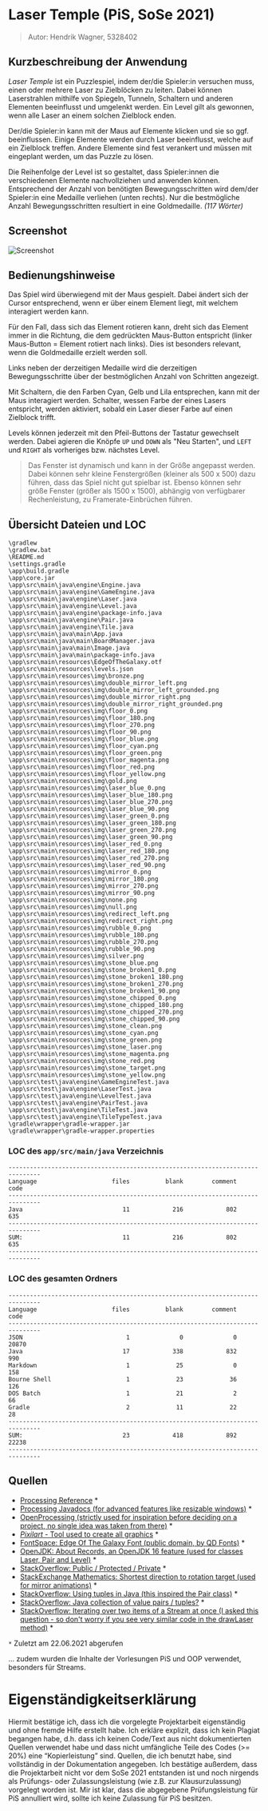 # Laser Temple (PiS, SoSe 2021)

>Autor: Hendrik Wagner, 5328402

## Kurzbeschreibung der Anwendung

*Laser Temple* ist ein Puzzlespiel, indem der/die Spieler:in versuchen muss, einen oder mehrere Laser zu Zielblöcken zu leiten.
Dabei können Laserstrahlen mithilfe von Spiegeln, Tunneln, Schaltern und anderen Elementen beeinflusst und umgelenkt werden.
Ein Level gilt als gewonnen, wenn alle Laser an einem solchen Zielblock enden.

Der/die Spieler:in kann mit der Maus auf Elemente klicken und sie so ggf. beeinflussen.
Einige Elemente werden durch Laser beeinflusst, welche auf ein Zielblock treffen.
Andere Elemente sind fest verankert und müssen mit eingeplant werden, um das Puzzle zu lösen.

Die Reihenfolge der Level ist so gestaltet, dass Spieler:innen die verschiedenen Elemente nachvollziehen und anwenden können.
Entsprechend der Anzahl von benötigten Bewegungsschritten wird dem/der Spieler:in eine Medaille verliehen (unten rechts).
Nur die bestmögliche Anzahl Bewegungsschritten resultiert in eine Goldmedaille.
*(117 Wörter)*

## Screenshot

![Screenshot](screenshot.png)

## Bedienungshinweise

Das Spiel wird überwiegend mit der Maus gespielt.
Dabei ändert sich der Cursor entsprechend, wenn er über einem Element liegt, mit welchem interagiert werden kann.

Für den Fall, dass sich das Element rotieren kann, dreht sich das Element immer in die Richtung, die dem gedrückten Maus-Button entspricht (linker Maus-Button = Element rotiert nach links).
Dies ist besonders relevant, wenn die Goldmedaille erzielt werden soll.

Links neben der derzeitigen Medaille wird die derzeitigen Bewegungsschritte über der bestmöglichen Anzahl von Schritten angezeigt.

Mit Schaltern, die den Farben Cyan, Gelb und Lila entsprechen, kann mit der Maus interagiert werden.
Schalter, wessen Farbe der eines Lasers entspricht, werden aktiviert, sobald ein Laser dieser Farbe auf einen Zielblock trifft.

Levels können jederzeit mit den Pfeil-Buttons der Tastatur gewechselt werden. Dabei agieren die Knöpfe `UP` und `DOWN` als "Neu Starten", und `LEFT` und `RIGHT` als vorheriges bzw. nächstes Level.

> Das Fenster ist dynamisch und kann in der Größe angepasst werden.
> Dabei können sehr kleine Fenstergrößen (kleiner als 500 x 500) dazu führen, dass das Spiel nicht gut spielbar ist.
> Ebenso können sehr größe Fenster (größer als 1500 x 1500), abhängig von verfügbarer Rechenleistung, zu Framerate-Einbrüchen führen.

## Übersicht Dateien und LOC

```
\gradlew
\gradlew.bat
\README.md
\settings.gradle
\app\build.gradle
\app\core.jar
\app\src\main\java\engine\Engine.java
\app\src\main\java\engine\GameEngine.java
\app\src\main\java\engine\Laser.java
\app\src\main\java\engine\Level.java
\app\src\main\java\engine\package-info.java
\app\src\main\java\engine\Pair.java
\app\src\main\java\engine\Tile.java
\app\src\main\java\main\App.java
\app\src\main\java\main\BoardManager.java
\app\src\main\java\main\Image.java
\app\src\main\java\main\package-info.java
\app\src\main\resources\EdgeOfTheGalaxy.otf
\app\src\main\resources\levels.json
\app\src\main\resources\img\bronze.png
\app\src\main\resources\img\double_mirror_left.png
\app\src\main\resources\img\double_mirror_left_grounded.png
\app\src\main\resources\img\double_mirror_right.png
\app\src\main\resources\img\double_mirror_right_grounded.png
\app\src\main\resources\img\floor_0.png
\app\src\main\resources\img\floor_180.png
\app\src\main\resources\img\floor_270.png
\app\src\main\resources\img\floor_90.png
\app\src\main\resources\img\floor_blue.png
\app\src\main\resources\img\floor_cyan.png
\app\src\main\resources\img\floor_green.png
\app\src\main\resources\img\floor_magenta.png
\app\src\main\resources\img\floor_red.png
\app\src\main\resources\img\floor_yellow.png
\app\src\main\resources\img\gold.png
\app\src\main\resources\img\laser_blue_0.png
\app\src\main\resources\img\laser_blue_180.png
\app\src\main\resources\img\laser_blue_270.png
\app\src\main\resources\img\laser_blue_90.png
\app\src\main\resources\img\laser_green_0.png
\app\src\main\resources\img\laser_green_180.png
\app\src\main\resources\img\laser_green_270.png
\app\src\main\resources\img\laser_green_90.png
\app\src\main\resources\img\laser_red_0.png
\app\src\main\resources\img\laser_red_180.png
\app\src\main\resources\img\laser_red_270.png
\app\src\main\resources\img\laser_red_90.png
\app\src\main\resources\img\mirror_0.png
\app\src\main\resources\img\mirror_180.png
\app\src\main\resources\img\mirror_270.png
\app\src\main\resources\img\mirror_90.png
\app\src\main\resources\img\none.png
\app\src\main\resources\img\null.png
\app\src\main\resources\img\redirect_left.png
\app\src\main\resources\img\redirect_right.png
\app\src\main\resources\img\rubble_0.png
\app\src\main\resources\img\rubble_180.png
\app\src\main\resources\img\rubble_270.png
\app\src\main\resources\img\rubble_90.png
\app\src\main\resources\img\silver.png
\app\src\main\resources\img\stone_blue.png
\app\src\main\resources\img\stone_broken1_0.png
\app\src\main\resources\img\stone_broken1_180.png
\app\src\main\resources\img\stone_broken1_270.png
\app\src\main\resources\img\stone_broken1_90.png
\app\src\main\resources\img\stone_chipped_0.png
\app\src\main\resources\img\stone_chipped_180.png
\app\src\main\resources\img\stone_chipped_270.png
\app\src\main\resources\img\stone_chipped_90.png
\app\src\main\resources\img\stone_clean.png
\app\src\main\resources\img\stone_cyan.png
\app\src\main\resources\img\stone_green.png
\app\src\main\resources\img\stone_laser.png
\app\src\main\resources\img\stone_magenta.png
\app\src\main\resources\img\stone_red.png
\app\src\main\resources\img\stone_target.png
\app\src\main\resources\img\stone_yellow.png
\app\src\test\java\engine\GameEngineTest.java
\app\src\test\java\engine\LaserTest.java
\app\src\test\java\engine\LevelTest.java
\app\src\test\java\engine\PairTest.java
\app\src\test\java\engine\TileTest.java
\app\src\test\java\engine\TileTypeTest.java
\gradle\wrapper\gradle-wrapper.jar
\gradle\wrapper\gradle-wrapper.properties
```

### LOC des `app/src/main/java` Verzeichnis

```
-------------------------------------------------------------------------------
Language                     files          blank        comment           code
-------------------------------------------------------------------------------
Java                            11            216            802            635
-------------------------------------------------------------------------------
SUM:                            11            216            802            635
-------------------------------------------------------------------------------
```

### LOC des gesamten Ordners

```
-------------------------------------------------------------------------------
Language                     files          blank        comment           code
-------------------------------------------------------------------------------
JSON                             1              0              0          20870
Java                            17            338            832            990
Markdown                         1             25              0            158
Bourne Shell                     1             23             36            126
DOS Batch                        1             21              2             66
Gradle                           2             11             22             28
-------------------------------------------------------------------------------
SUM:                            23            418            892          22238
-------------------------------------------------------------------------------
```

## Quellen

* [Processing Reference](https://processing.org/reference/) *
* [Processing Javadocs (for advanced features like resizable windows)](https://processing.github.io/processing-javadocs/core/) *
* [OpenProcessing (strictly used for inspiration before deciding on a project, no single idea was taken from there)](https://openprocessing.org/) *
* [*Pixilart* - Tool used to create all graphics](https://www.pixilart.com/) *
* [FontSpace: Edge Of The Galaxy Font (public domain, by QD Fonts)](https://www.fontspace.com/edge-of-the-galaxy-font-f45748) *
* [OpenJDK: About Records, an OpenJDK 16 feature (used for classes Laser, Pair and Level)](https://openjdk.java.net/jeps/395) *
* [StackOverflow: Public / Protected / Private](https://stackoverflow.com/questions/215497/what-is-the-difference-between-public-protected-package-private-and-private-in) *
* [StackExchange Mathematics: Shortest direction to rotation target (used for mirror animations)](https://math.stackexchange.com/questions/1366869/calculating-rotation-direction-between-two-angles) *
* [StackOverflow: Using tuples in Java (this inspired the Pair class)](https://stackoverflow.com/questions/2670982/using-pairs-or-2-tuples-in-java) *
* [StackOverflow: Java collection of value pairs / tuples?](https://stackoverflow.com/questions/521171/a-java-collection-of-value-pairs-tuples) *
* [StackOverflow: Iterating over two items of a Stream at once (I asked this question - so don't worry if you see very similar code in the drawLaser method)](https://stackoverflow.com/questions/67643914/how-can-i-iterate-over-two-items-of-a-stream-at-once) *

`*` Zuletzt am 22.06.2021 abgerufen

... zudem wurden die Inhalte der Vorlesungen PiS und OOP verwendet, besonders für Streams.

# Eigenständigkeitserklärung

Hiermit bestätige ich, dass ich die vorgelegte Projektarbeit eigenständig und ohne fremde Hilfe erstellt habe. Ich
erkläre explizit, dass ich kein Plagiat begangen habe, d.h. dass ich keinen Code/Text aus nicht dokumentierten Quellen
verwendet habe und dass nicht umfängliche Teile des Codes (>= 20%) eine “Kopierleistung” sind. Quellen, die ich benutzt
habe, sind vollständig in der Dokumentation angegeben. Ich bestätige außerdem, dass die Projektarbeit nicht vor dem SoSe
2021 entstanden ist und noch nirgends als Prüfungs- oder Zulassungsleistung (wie z.B. zur Klausurzulassung) vorgelegt
worden ist. Mir ist klar, dass die abgegebene Prüfungsleistung für PiS annulliert wird, sollte ich keine Zulassung für
PiS besitzen.